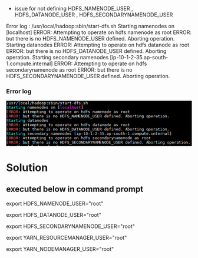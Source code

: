


* issue for not defining HDFS_NAMENODE_USER , HDFS_DATANODE_USER , HDFS_SECONDARYNAMENODE_USER

Error log : 
/usr/local/hadoop:sbin/start-dfs.sh
Starting namenodes on [localhost]
ERROR: Attempting to operate on hdfs namenode as root
ERROR: but there is no HDFS_NAMENODE_USER defined. Aborting operation.
Starting datanodes
ERROR: Attempting to operate on hdfs datanode as root
ERROR: but there is no HDFS_DATANODE_USER defined. Aborting operation.
Starting secondary namenodes [ip-10-1-2-35.ap-south-1.compute.internal]
ERROR: Attempting to operate on hdfs secondarynamenode as root
ERROR: but there is no HDFS_SECONDARYNAMENODE_USER defined. Aborting operation.




### Error log 
<img src="https://github.com/sujitdhamale/BigData/blob/master/images/confIssue.png">



# Solution 
## executed below in command prompt 

export HDFS_NAMENODE_USER="root"

export HDFS_DATANODE_USER="root"

export HDFS_SECONDARYNAMENODE_USER="root"

export YARN_RESOURCEMANAGER_USER="root"

export YARN_NODEMANAGER_USER="root"




